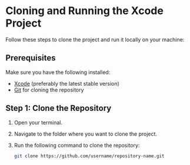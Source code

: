 # Cloning and Running the Xcode Project

Follow these steps to clone the project and run it locally on your machine:

## Prerequisites

Make sure you have the following installed:

- [Xcode](https://developer.apple.com/xcode/) (preferably the latest stable version)
- [Git](https://git-scm.com/) for cloning the repository

## Step 1: Clone the Repository

1. Open your terminal.
2. Navigate to the folder where you want to clone the project.
3. Run the following command to clone the repository:

   ```bash
   git clone https://github.com/username/repository-name.git
